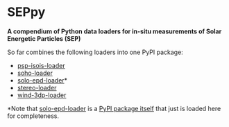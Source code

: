 # SEPpy

**A compendium of Python data loaders for in-situ measurements of Solar Energetic Particles (SEP)**

So far combines the following loaders into one PyPI package:

- [psp-isois-loader](https://github.com/jgieseler/psp-isois-loader)
- [soho-loader](https://github.com/jgieseler/soho-loader)
- [solo-epd-loader](https://github.com/jgieseler/solo-epd-loader)*
- [stereo-loader](https://github.com/jgieseler/stereo-loader)
- [wind-3dp-loader](https://github.com/jgieseler/wind-3dp-loader)

*Note that [solo-epd-loader](https://github.com/jgieseler/solo-epd-loader) is a [PyPI package itself](https://pypi.org/project/solo-epd-loader/) that just is loaded here for completeness.
